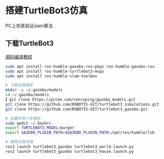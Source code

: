 # 搭建TurtleBot3仿真
PC上仿真验证slam算法

## 下载TurtleBot3

[源码编译教程](https://blog.csdn.net/qq_45780647/article/details/143716680)

```bash
sudo apt install ros-humble-gazebo-ros-pkgs ros-humble-gazebo-ros
sudo apt install ros-humble-turtlebot3-msgs
sudo apt install ros-humble-slam-toolbox

# 下载仿真模型
mkdir -p ~/.gazebo/models
cd ~/.gazebo/models
】git clone https://gitee.com/cenruping/gazebo_models.git
git clone https://github.com/ROBOTIS-GIT/turtlebot3_simulations.git
git clone https://github.com/ROBOTIS-GIT/turtlebot3_gazebo.git

# 设置所用小车模型
sudo gedit ~/.bashrc
export TURTLEBOT3_MODEL=burger
export GAZEBO_PLUGIN_PATH=$GAZEBO_PLUGIN_PATH:/opt/ros/humble/lib

# 俩种仿真环境
ros2 launch turtlebot3_gazebo turtlebot3_world.launch.py
ros2 launch turtlebot3_gazebo turtlebot3_house.launch.py
```

